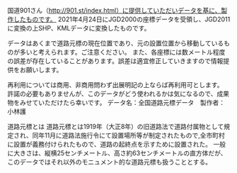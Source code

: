 国道901さん（http://901.st/index.html）に提供していただいデータを基に、製作したものです。
2021年4月24日にJGD2000の座標データを受領し、JGD2011に変換の上SHP、KMLデータに変換したものです。

データはあくまで道路元標の現在位置であり、元の設置位置から移動しているものが多いと考えられます。ご注意ください。
また、各座標には数メートル程度の誤差が存在していることがあります。誤差は適宜修正していきますので情報提供をお願いします。

再利用については商用、非商用問わず出展明記の上ならば再利用可とします。
許諾の必要もありませんが、このデータがどう使われるかは気になるので、成果物をみせていただけたら幸いです。
データ名：全国道路元標データ　製作者：小林護

道路元標とは
道路元標とは1919年（大正8年）の旧道路法で道路付属物として規定され、同年11月に道路法施行令にて設置場所等が制定されたもので,全市町村に設置が義務付けられたもので、道路の起終点を示すために設置された。
一般に大きさは、縦横25センチメートル、高さ約63センチメートルの直方体だが、このデータではそれ以外のモニュメント的な道路元標も扱うこととする。


